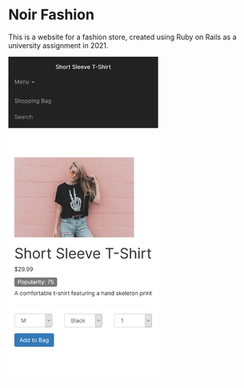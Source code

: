 # Noir Fashion

This is a website for a fashion store, created using Ruby on Rails as a university assignment in 2021.

<img src="readmescreenshot.png" width="300px">
